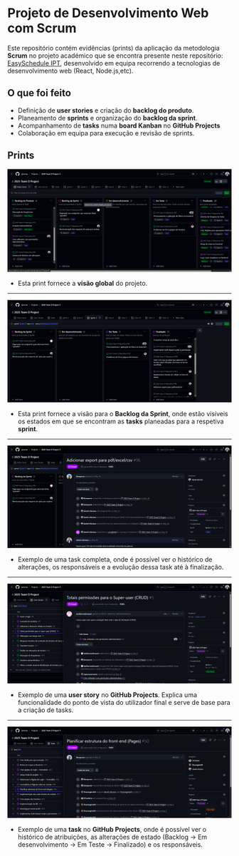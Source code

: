 
# Projeto de Desenvolvimento Web com Scrum

Este repositório contém evidências (prints) da aplicação da metodologia **Scrum** no projeto académico que se encontra presente neste repositório: [EasySchedule IPT](https://github.com/iptomar/2025-Team-D-Repository), desenvolvido em equipa recorrendo a tecnologias de desenvolvimento web (React, Node.js,etc).

## O que foi feito
- Definição de **user stories** e criação do **backlog do produto**.
- Planeamento de **sprints** e organização do **backlog da sprint**.
- Acompanhamento de **tasks** numa **board Kanban** no **GitHub Projects** 
- Colaboração em equipa para execução e revisão de sprints.

## Prints
![Backlog do Produto](prints/backlog-produto.png)
- Esta print fornece a **visão global** do projeto.
*******************************

![Backlog da Sprint](prints/backlog-sprint.png)
- Esta print fornece a visão para o **Backlog da Sprint**, onde estão visíveis os estados em que se encontram as **tasks** planeadas para a respetiva **sprint**.
************************

![Kanban com Tasks](prints/Task-Adicionar-export-para-PDF-Excel.png)
- Exemplo de uma task completa, onde é possível ver o histórico de alterações, os responsáveis e a evolução dessa task até à finalização.
*******************************

![User Story](prints/user-storie.png)
- Exemplo de uma **user story** no **GitHub Projects**. Explica uma funcionalidade do ponto de vista do utilizador final e serve de base para a criação de tasks.
*******************************

![Task](prints/Task.png)
- Exemplo de uma **task** no **GitHub Projects**, onde é possível ver o histórico de atribuições, as alterações de estado (Backlog → Em desenvolvimento → Em Teste → Finalizado) e os responsáveis.
